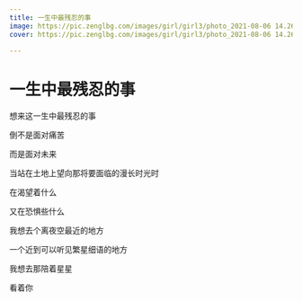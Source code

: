 ```yaml
---
title: 一生中最残忍的事
image: https://pic.zenglbg.com/images/girl/girl3/photo_2021-08-06 14.26.59 (1).jpeg
cover: https://pic.zenglbg.com/images/girl/girl3/photo_2021-08-06 14.26.59 (1).jpeg

---
```




# 一生中最残忍的事




想来这一生中最残忍的事

倒不是面对痛苦

而是面对未来

当站在土地上望向那将要面临的漫长时光时

在渴望着什么

又在恐惧些什么

我想去个离夜空最近的地方

一个近到可以听见繁星细语的地方

我想去那陪着星星

看着你